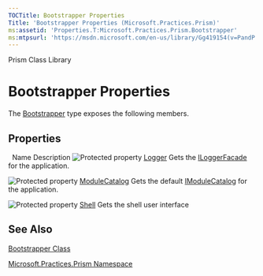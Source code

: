 ```yaml
---
TOCTitle: Bootstrapper Properties
Title: 'Bootstrapper Properties (Microsoft.Practices.Prism)'
ms:assetid: 'Properties.T:Microsoft.Practices.Prism.Bootstrapper'
ms:mtpsurl: 'https://msdn.microsoft.com/en-us/library/Gg419154(v=PandP.50)'
---
```


Prism Class Library

Bootstrapper Properties
=======================


The [Bootstrapper](https://msdn.microsoft.com/t:microsoft.practices.prism.bootstrapper) type exposes the following members.

Properties
----------

<span id="propertyTableToggle"></span>
 
Name
Description
![](https://msdn.microsoft.com/en-us/Gg419154.protproperty(en-us,PandP.50).gif "Protected property")
[Logger](https://msdn.microsoft.com/p:microsoft.practices.prism.bootstrapper.logger)
Gets the [ILoggerFacade](https://msdn.microsoft.com/t:microsoft.practices.prism.logging.iloggerfacade) for the application.

![](https://msdn.microsoft.com/en-us/Gg419154.protproperty(en-us,PandP.50).gif "Protected property")
[ModuleCatalog](https://msdn.microsoft.com/p:microsoft.practices.prism.bootstrapper.modulecatalog)
Gets the default [IModuleCatalog](https://msdn.microsoft.com/t:microsoft.practices.prism.modularity.imodulecatalog) for the application.

![](https://msdn.microsoft.com/en-us/Gg419154.protproperty(en-us,PandP.50).gif "Protected property")
[Shell](https://msdn.microsoft.com/p:microsoft.practices.prism.bootstrapper.shell)
Gets the shell user interface

See Also
--------

<span id="seeAlsoToggle"></span>
[Bootstrapper Class](https://msdn.microsoft.com/t:microsoft.practices.prism.bootstrapper)

[Microsoft.Practices.Prism Namespace](https://msdn.microsoft.com/n:microsoft.practices.prism)

